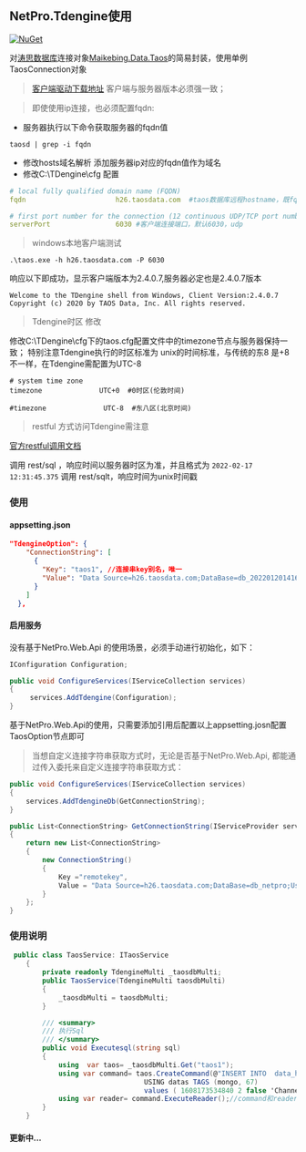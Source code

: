 ## NetPro.Tdengine使用
 [![NuGet](https://img.shields.io/nuget/v/NetPro.Tdengine.svg)](https://nuget.org/packages/NetPro.Tdengine)

对[涛思数据库](https://www.taosdata.com/cn/)连接对象[Maikebing.Data.Taos](https://www.nuget.org/packages/Maikebing.Data.Taos/)的简易封装，使用单例TaosConnection对象

> [客户端驱动下载地址](https://www.taosdata.com/all-downloads#tdengine_win-list) 客户端与服务器版本必须强一致；

> 即使使用ip连接，也必须配置fqdn:
- 服务器执行以下命令获取服务器的fqdn值

```
taosd | grep -i fqdn
```
- 修改hosts域名解析 添加服务器ip对应的fqdn值作为域名
- 修改C:\TDengine\cfg 配置

```yaml
# local fully qualified domain name (FQDN)
fqdn                      h26.taosdata.com  #taos数据库远程hostname，既fqdn

# first port number for the connection (12 continuous UDP/TCP port number are used) 
serverPort                6030 #客户端连接端口，默认6030，udp
```
> windows本地客户端测试

```
.\taos.exe -h h26.taosdata.com -P 6030
```
响应以下即成功，显示客户端版本为2.4.0.7,服务器必定也是2.4.0.7版本
```
Welcome to the TDengine shell from Windows, Client Version:2.4.0.7
Copyright (c) 2020 by TAOS Data, Inc. All rights reserved.
```
> Tdengine时区 修改

修改C:\TDengine\cfg下的taos.cfg配置文件中的timezone节点与服务器保持一致；
特别注意Tdengine执行的时区标准为 unix的时间标准，与传统的东8 是+8不一样，在Tdengine需配置为UTC-8

```
# system time zone
timezone              UTC+0  #0时区(伦敦时间)

#timezone              UTC-8  #东八区(北京时间)
```
> restful 方式访问Tdengine需注意

[官方restful调用文档](https://www.taosdata.com/docs/cn/v2.0/connector#restful)

调用 rest/sql ，响应时间以服务器时区为准，并且格式为 `2022-02-17 12:31:45.375`
调用 rest/sqlt，响应时间为unix时间戳

### 使用

#### appsetting.json 

```json
"TdengineOption": {
    "ConnectionString": [
      {
        "Key": "taos1", //连接串key别名，唯一
        "Value": "Data Source=h26.taosdata.com;DataBase=db_20220120141621;Username=root;Password=taosdata;Port=6030" //别名key对应的连接串
      }
    ]
  },

```
#### 启用服务
没有基于NetPro.Web.Api 的使用场景，必须手动进行初始化，如下：
```csharp
IConfiguration Configuration;

public void ConfigureServices(IServiceCollection services)
{
     services.AddTdengine(Configuration);
}
```

基于NetPro.Web.Api的使用，只需要添加引用后配置以上appsetting.josn配置TaosOption节点即可

> 当想自定义连接字符串获取方式时，无论是否基于NetPro.Web.Api, 都能通过传入委托来自定义连接字符串获取方式：

```c#
public void ConfigureServices(IServiceCollection services)
{
    services.AddTdengineDb(GetConnectionString);
}

public List<ConnectionString> GetConnectionString(IServiceProvider serviceProvider)
{
    return new List<ConnectionString>
    {
        new ConnectionString()
        {
            Key ="remotekey",
            Value = "Data Source=h26.taosdata.com;DataBase=db_netpro;Username=root;Password=taosdata;Port=6030"
        }
    };
}

```


### 使用说明
```csharp
 public class TaosService: ITaosService
    {
        private readonly TdengineMulti _taosdbMulti;
        public TaosService(TdengineMulti taosdbMulti)
        {
            _taosdbMulti = taosdbMulti;
        }

        /// <summary>
        /// 执行Sql
        /// </summary>
        public void Executesql(string sql)
        {
            using  var taos= _taosdbMulti.Get("taos1");
            using var command= taos.CreateCommand(@"INSERT INTO  data_history_67 
                                 USING datas TAGS (mongo, 67) 
                                 values ( 1608173534840 2 false 'Channel1.窑.烟囱温度' '烟囱温度' '122.00' );");
            using var reader= command.ExecuteReader();//command和reader都必须using
        }
    }
```

#### 更新中...

